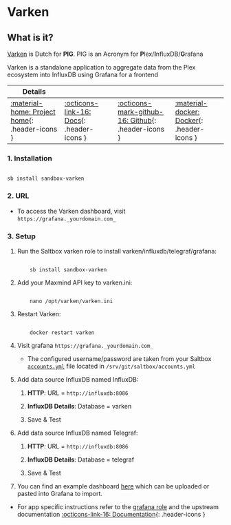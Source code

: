 # Varken

## What is it?

[Varken](https://github.com/Boerderij/Varken) is Dutch for **PIG**. PIG is an Acronym for **P**lex/**I**nfluxDB/**G**rafana

Varken is a standalone application to aggregate data from the Plex ecosystem into InfluxDB using Grafana for a frontend

| Details     |             |             |             |
|-------------|-------------|-------------|-------------|
| [:material-home: Project home](https://github.com/Boerderij/Varken){: .header-icons } | [:octicons-link-16: Docs](https://wiki.cajun.pro/books/varken){: .header-icons } | [:octicons-mark-github-16: Github](https://github.com/Boerderij/Varken){: .header-icons } | [:material-docker: Docker](https://hub.docker.com/r/boerderij/varken){: .header-icons }|

### 1. Installation

``` shell

sb install sandbox-varken

```

### 2. URL

- To access the Varken dashboard, visit `https://grafana._yourdomain.com_`

### 3. Setup

1. Run the Saltbox varken role to install varken/influxdb/telegraf/grafana:

    ``` { .shell }

        sb install sandbox-varken

    ```

2. Add your Maxmind API key to varken.ini:

    ``` { .shell }

        nano /opt/varken/varken.ini

    ```

3. Restart Varken:

    ``` { .shell }

        docker restart varken

    ```

4. Visit grafana `https://grafana._yourdomain.com_`

      - The configured username/password are taken from your Saltbox [`accounts.yml`](../../saltbox/install/install.md#step-2-configuration) file located in `/srv/git/saltbox/accounts.yml`

5. Add data source InfluxDB named InfluxDB:

      1. **HTTP**: URL = `http://influxdb:8086`

      2. **InfluxDB Details**: Database = varken

      3. Save & Test

6. Add data source InfluxDB named Telegraf:

      1. **HTTP**: URL = `http://influxdb:8086`

      2. **InfluxDB Details**: Database = telegraf

      3. Save & Test

7. You can find an example dashboard [here](https://raw.githubusercontent.com/thezak48/Varken/develop/dashboard_overseerr.json) which can be uploaded or pasted into Grafana to import.

- For app specific instructions refer to the [grafana role](../../sandbox/apps/grafana.md) and the upstream documentation [:octicons-link-16: Documentation](https://wiki.cajun.pro/books/varken){: .header-icons }
